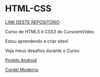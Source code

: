 # HTML-CSS
<a href="https://rafael-dutra-create.github.io/HTML-CSS/" target="_blank">LINK DESTE REPOSITÓRIO </a>

Curso de HTML5 e CSS3 do CursoemVideo.

Estou aprendendo a criar sites!

Veja meus desafios durante o Curso:

<a href="https://rafael-dutra-create.github.io/HTML-CSS/desafios/ProjetoAndroid/desafio" target="_blank">Projeto Android</a>

<a href="https://rafael-dutra-create.github.io/HTML-CSS/desafios/CordelModerno/index" target="_blank">Cordel Moderno</a>